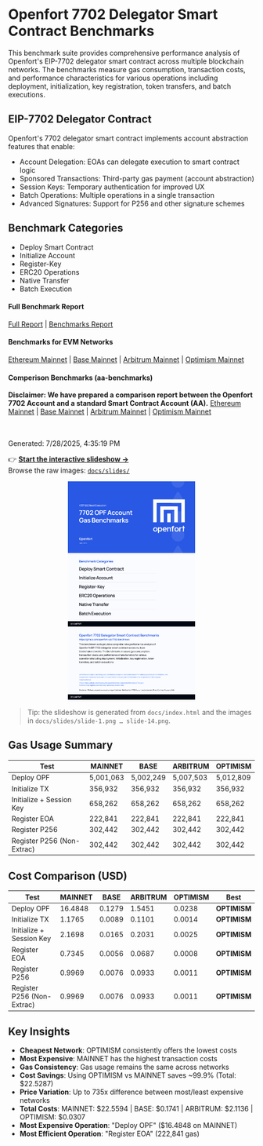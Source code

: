 #  Openfort 7702 Delegator Smart Contract Benchmarks

This benchmark suite provides comprehensive performance analysis of Openfort's EIP-7702 delegator smart contract across multiple blockchain networks. The benchmarks measure gas consumption, transaction costs, and performance characteristics for various operations including deployment, initialization, key registration, token transfers, and batch executions.

## EIP-7702 Delegator Contract
Openfort's 7702 delegator smart contract implements account abstraction features that enable:

- Account Delegation: EOAs can delegate execution to smart contract logic
- Sponsored Transactions: Third-party gas payment (account abstraction)
- Session Keys: Temporary authentication for improved UX
- Batch Operations: Multiple operations in a single transaction
- Advanced Signatures: Support for P256 and other signature schemes

##  Benchmark Categories
- Deploy Smart Contract
- Initialize Account
- Register-Key
- ERC20 Operations
- Native Transfer
- Batch Execution

#### Full Benchmark Report
[Full Report](/test/Output/enhanced-benchmark-report.md) | [Benchmarks Report](/test/Output/benchmark-report.md)

#### Benchmarks for EVM Networks
[Ethereum Mainnet](/test/Output/mainnet-benchmark-report.md) | [Base Mainnet](/test/Output/base-benchmark-report.md) | [Arbitrum Mainnet](/test/Output/arbitrum-benchmark-report.md) | [Optimism Mainnet](/test/Output/optimism-benchmark-report.md)

#### Comperison Benchmarks (aa-benchmarks)
**Disclaimer: We have prepared a comparison report between the Openfort 7702 Account and a standard Smart Contract Account (AA).**
[Ethereum Mainnet](test/Output/Comparison/ethereum.md) | [Base Mainnet](test/Output/Comparison/base.md) | [Arbitrum Mainnet](test/Output/Comparison/arbitrum.md) | [Optimism Mainnet](test/Output/Comparison/optimism.md)

<br></br>
Generated: 7/28/2025, 4:35:19 PM

👉 **[Start the interactive slideshow →](https://openfort-xyz.github.io/7702-Benchmark/)**  
Browse the raw images: [`docs/slides/`](./docs/slides)

<p align="center">
  <a href="https://openfort-xyz.github.io/7702-Benchmark/">
    <img src="./docs/slides/slide-1.png" width="260" alt="Slide 1" />
    <img src="./docs/slides/slide-2.png" width="260" alt="Slide 2" />
    <img src="./docs/slides/slide-3.png" width="260" alt="Slide 3" />
  </a>
</p>

> Tip: the slideshow is generated from `docs/index.html` and the images in `docs/slides/slide-1.png … slide-14.png`.

## Gas Usage Summary

| Test                       | MAINNET   | BASE      | ARBITRUM  | OPTIMISM  |
| -------------------------- | --------- | --------- | --------- | --------- |
| Deploy OPF                 | 5,001,063 | 5,002,249 | 5,007,503 | 5,012,809 |
| Initialize TX              | 356,932   | 356,932   | 356,932   | 356,932   |
| Initialize + Session Key   | 658,262   | 658,262   | 658,262   | 658,262   |
| Register EOA               | 222,841   | 222,841   | 222,841   | 222,841   |
| Register P256              | 302,442   | 302,442   | 302,442   | 302,442   |
| Register P256 (Non-Extrac) | 302,442   | 302,442   | 302,442   | 302,442   |

## Cost Comparison (USD)

| Test                       | MAINNET | BASE   | ARBITRUM | OPTIMISM |    Best      |
| -------------------------- | ------- | ------ | -------- | -------- | ------------ |
| Deploy OPF                 | 16.4848 | 0.1279 | 1.5451   | 0.0238   | **OPTIMISM** |
| Initialize TX              | 1.1765  | 0.0089 | 0.1101   | 0.0014   | **OPTIMISM** |
| Initialize + Session Key   | 2.1698  | 0.0165 | 0.2031   | 0.0025   | **OPTIMISM** |
| Register EOA               | 0.7345  | 0.0056 | 0.0687   | 0.0008   | **OPTIMISM** |
| Register P256              | 0.9969  | 0.0076 | 0.0933   | 0.0011   | **OPTIMISM** |
| Register P256 (Non-Extrac) | 0.9969  | 0.0076 | 0.0933   | 0.0011   | **OPTIMISM** |

## Key Insights

- **Cheapest Network**: OPTIMISM consistently offers the lowest costs
- **Most Expensive**: MAINNET has the highest transaction costs
- **Gas Consistency**: Gas usage remains the same across networks
- **Cost Savings**: Using OPTIMISM vs MAINNET saves ~99.9% (Total: $22.5287)
- **Price Variation**: Up to 735x difference between most/least expensive networks
- **Total Costs**: MAINNET: $22.5594 | BASE: $0.1741 | ARBITRUM: $2.1136 | OPTIMISM: $0.0307
- **Most Expensive Operation**: "Deploy OPF" ($16.4848 on MAINNET)
- **Most Efficient Operation**: "Register EOA" (222,841 gas)

